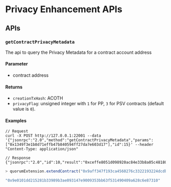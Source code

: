 # Privacy Enhancement  APIs
## APIs
### `getContractPrivacyMetadata` 
The api to query the Privacy Metadata for a contract account address
#### Parameter
* contract address

#### Returns
* `creationTxHash`: ACOTH
* `privacyFlag`: unsigned integer with `1` for PP, `3` for PSV contracts (default value is `0`).

#### Examples

```jshelllanguage tab="JSON RPC"
// Request
curl -X POST http://127.0.0.1:22001 --data '{"jsonrpc":"2.0","method":"getContractPrivacyMetadata","params":["0x1349f3e1b8d71effb47b840594ff27da7e603d17"],"id":15}' --header "Content-Type: application/json"

// Response
{"jsonrpc":"2.0","id":10,"result":"0xceffe8051d098920ac84e33b8a05c48180ed9b26581a6a06ce9874a1bf1502bd"}
```

```javascript tab="geth console"
> quorumExtension.extendContract("0x9aff347f193ca4560276c3322193224dcdbbe578", "BULeR8JyUWhiuuCMU/HLA0Q5pzkYT+cHII3ZKBey3Bo=", "0xed9d02e382b34818e88b88a309c7fe71e65f419d",{from: "0xca843569e3427144cead5e4d5999a3d0ccf92b8e", privateFor:["BULeR8JyUWhiuuCMU/HLA0Q5pzkYT+cHII3ZKBey3Bo="]})

"0x9e0101dd215281b33989b3ae093147e9009353bb63f531490409a628c6e87310"
```
